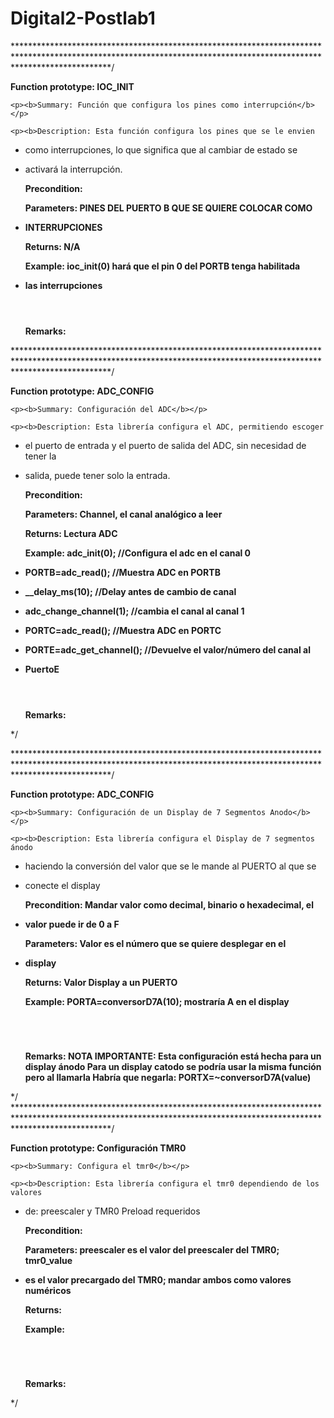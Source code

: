 # Digital2-Postlab1

 *********************************************************************************************************************************************************************/
    <p><b>Function prototype: IOC_INIT</b></p>
  
    <p><b>Summary: Función que configura los pines como interrupción</b></p>

    <p><b>Description: Esta función configura los pines que se le envien
 *  como interrupciones, lo que significa que al cambiar de estado se 
 * activará la interrupción.</b></p>

    <p><b>Precondition:</b></p>

    <p><b>Parameters: PINES DEL PUERTO B QUE SE QUIERE COLOCAR COMO 
 * INTERRUPCIONES</b></p>

    <p><b>Returns: N/A</b></p>

    <p><b>Example: ioc_init(0) hará que el pin 0 del PORTB tenga habilitada 
 * las interrupciones</b></p>
    <code>
 
    </code>

    <p><b>Remarks: </b></p>
 *********************************************************************************************************************************************************************/
     <p><b>Function prototype: ADC_CONFIG</b></p>
  
    <p><b>Summary: Configuración del ADC</b></p>

    <p><b>Description: Esta librería configura el ADC, permitiendo escoger
 * el puerto de entrada y el puerto de salida del ADC, sin necesidad de tener la
 * salida, puede tener solo la entrada.</b></p>

    <p><b>Precondition:</b></p>

    <p><b>Parameters: Channel, el canal analógico a leer</b></p>

    <p><b>Returns: Lectura ADC</b></p>

    <p><b>Example: adc_init(0); //Configura el adc en el canal 0
 * PORTB=adc_read();  //Muestra ADC en PORTB
 * __delay_ms(10); //Delay antes de cambio de canal
 * adc_change_channel(1); //cambia el canal al canal 1
 * PORTC=adc_read(); //Muestra ADC en PORTC
 * PORTE=adc_get_channel(); //Devuelve el valor/número del canal al 
 * PuertoE</b></p>
    <code>
 
    </code>

    <p><b>Remarks: </b></p>
 */
 
 *********************************************************************************************************************************************************************/
     <p><b>Function prototype: ADC_CONFIG</b></p>
  
    <p><b>Summary: Configuración de un Display de 7 Segmentos Anodo</b></p>

    <p><b>Description: Esta librería configura el Display de 7 segmentos ánodo
 * haciendo la conversión del valor que se le mande al PUERTO al que se 
 * conecte el display </b></p>

    <p><b>Precondition: Mandar valor como decimal, binario o hexadecimal, el
 * valor puede ir de 0 a F</b></p>

    <p><b>Parameters: Valor es el número que se quiere desplegar en el 
 * display</b></p>

    <p><b>Returns: Valor Display a un PUERTO</b></p>

    <p><b>Example: PORTA=conversorD7A(10); mostraría A en el display</b></p>
    <code>
 
    </code>

    <p><b>Remarks: NOTA IMPORTANTE: 
    Esta configuración está hecha para un display ánodo
    Para un display catodo se podría usar la misma función pero al llamarla
    Habría que negarla: PORTX=~conversorD7A(value)  </b></p>
 */
 *********************************************************************************************************************************************************************/
    <p><b>Function prototype: Configuración TMR0</b></p>
  
    <p><b>Summary: Configura el tmr0</b></p>

    <p><b>Description: Esta librería configura el tmr0 dependiendo de los valores
 * de: preescaler y TMR0 Preload requeridos </b></p>

    <p><b>Precondition:</b></p>

    <p><b>Parameters: preescaler es el valor del preescaler del TMR0; tmr0_value
 * es el valor precargado del TMR0; mandar ambos como valores numéricos </b></p>

    <p><b>Returns:</b></p>

    <p><b>Example: </b></p>
    <code>
 
    </code>

    <p><b>Remarks: </b></p>
 */
